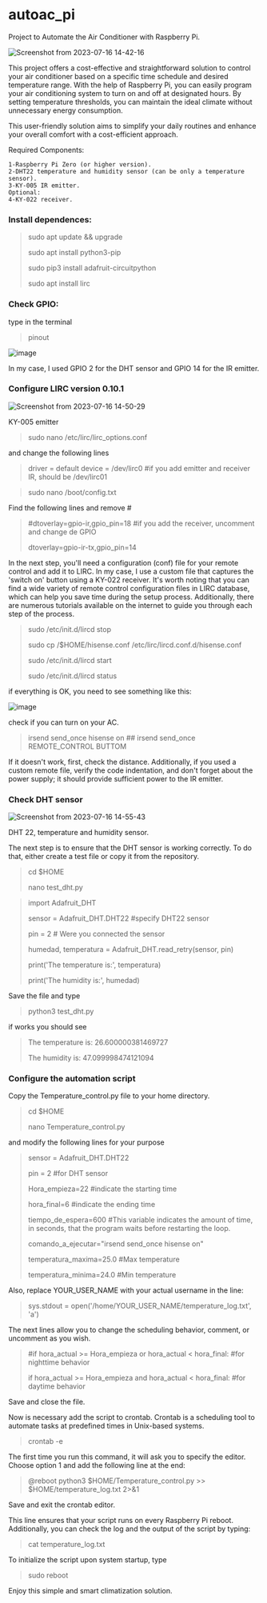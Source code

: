 # autoac_pi

Project to Automate the Air Conditioner with Raspberry Pi. 

![Screenshot from 2023-07-16 14-42-16](https://github.com/Condemor-bit/autoac_pi/assets/119131987/908c55d5-befc-4586-8dc0-3e3a603ff9a6)

This project offers a cost-effective and straightforward solution to control your air conditioner based on a specific time schedule and desired temperature range. With the help of Raspberry Pi, you can easily program your air conditioning system to turn on and off at designated hours. By setting temperature thresholds, you can maintain the ideal climate without unnecessary energy consumption.

This user-friendly solution aims to simplify your daily routines and enhance your overall comfort with a cost-efficient approach.

Required Components:

    1-Raspberry Pi Zero (or higher version).
    2-DHT22 temperature and humidity sensor (can be only a temperature sensor).
    3-KY-005 IR emitter.
    Optional:
    4-KY-022 receiver.





### Install dependences:

>sudo apt update && upgrade
>
>sudo apt install python3-pip
>
>sudo pip3 install adafruit-circuitpython
>
>sudo apt install lirc


### Check GPIO:

type in the terminal 

>pinout

![image](https://github.com/Condemor-bit/autoac_pi/assets/119131987/6d6ca952-7855-4fca-96fa-754c9539d6f9)

In my case, I used GPIO 2 for the DHT sensor and GPIO 14 for the IR emitter.

### Configure LIRC version 0.10.1

![Screenshot from 2023-07-16 14-50-29](https://github.com/Condemor-bit/autoac_pi/assets/119131987/7324f612-02c7-4b98-8ec1-95b2e1c1c36f)

KY-005 emitter

>sudo nano /etc/lirc/lirc_options.conf 

and change the following lines

>driver          = default
>device          = /dev/lirc0  #if you add emitter and receiver IR, should be /dev/lirc01

>sudo nano /boot/config.txt

Find the following lines and remove #

>#dtoverlay=gpio-ir,gpio_pin=18  #if you add the receiver, uncomment and change de GPIO
>
>dtoverlay=gpio-ir-tx,gpio_pin=14

In the next step, you'll need a configuration (conf) file for your remote control and add it to LIRC. In my case, I use a custom file that captures the 'switch on' button using a KY-022 receiver. It's worth noting that you can find a wide variety of remote control configuration files in LIRC database, which can help you save time during the setup process. Additionally, there are numerous tutorials available on the internet to guide you through each step of the process.

>sudo /etc/init.d/lircd stop
>
>sudo cp /$HOME/hisense.conf /etc/lirc/lircd.conf.d/hisense.conf
>
>sudo /etc/init.d/lircd start
>
>sudo /etc/init.d/lircd status

if everything is OK, you need to see something like this:

![image](https://github.com/Condemor-bit/autoac_pi/assets/119131987/8e9cbce1-d519-45ee-983b-f3608d8963c5)


check if you can turn on your AC. 


>irsend send_once hisense on ## irsend send_once REMOTE_CONTROL BUTTOM
>
If it doesn't work, first, check the distance. Additionally, if you used a custom remote file, verify the code indentation, and don't forget about the power supply; it should provide sufficient power to the IR emitter.

### Check DHT sensor
![Screenshot from 2023-07-16 14-55-43](https://github.com/Condemor-bit/autoac_pi/assets/119131987/c87ce4f4-2088-4ac1-8035-cdd331175b2e)

DHT 22, temperature and humidity sensor.

The next step is to ensure that the DHT sensor is working correctly. To do that, either create a test file or copy it from the repository.

>cd $HOME
>
>nano test_dht.py


>import Adafruit_DHT
>
>sensor = Adafruit_DHT.DHT22 #specify  DHT22 sensor
>
>pin = 2  # Were you connected the sensor
>
>humedad, temperatura = Adafruit_DHT.read_retry(sensor, pin)
>
>print('The temperature is:', temperatura)
>
>print('The humidity is:', humedad)

Save the file and type

>python3 test_dht.py

if works you should see 

>The temperature is: 26.600000381469727
>
>The humidity is: 47.099998474121094

### Configure the automation script

Copy the Temperature_control.py file to your home directory.

>cd $HOME
>
>nano Temperature_control.py

and modify the following lines for your purpose

>sensor = Adafruit_DHT.DHT22
>
>pin = 2 #for DHT sensor
>
>Hora_empieza=22 #indicate the starting time
>
>hora_final=6  #indicate the ending time
>
>tiempo_de_espera=600 #This variable indicates the amount of time, in seconds, that the program waits before restarting the loop.
>
>comando_a_ejecutar="irsend send_once hisense on"
>
>temperatura_maxima=25.0  #Max temperature
>
>temperatura_minima=24.0  #Min temperature


Also, replace YOUR_USER_NAME with your actual username in the line:

>sys.stdout = open('/home/YOUR_USER_NAME/temperature_log.txt', 'a')

The next lines allow you to change the scheduling behavior, comment, or uncomment as you wish.

> #if hora_actual >= Hora_empieza or hora_actual < hora_final: #for nighttime behavior
>
> if hora_actual >= Hora_empieza and hora_actual < hora_final: #for daytime behavior

Save and close the file.

Now is necessary add the script to crontab. Crontab is a scheduling tool to automate tasks at predefined times in Unix-based systems. 

>crontab -e

The first time you run this command, it will ask you to specify the editor. Choose option 1 and add the following line at the end:

>@reboot python3 $HOME/Temperature_control.py >> $HOME/temperature_log.txt 2>&1

Save and exit the crontab editor.

This line ensures that your script runs on every Raspberry Pi reboot. Additionally, you can check the log and the output of the script by typing:
>cat temperature_log.txt

To initialize the script upon system startup, type 

>sudo reboot





Enjoy this simple and smart climatization solution.
